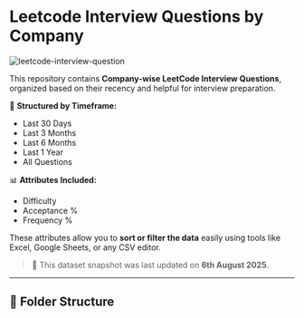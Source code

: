 # Leetcode Interview Questions by Company

![leetcode-interview-question](https://socialify.git.ci/Akshh-bhardwaj/interview-question/image?description=1&font=JetBrains+Mono&forks=1&language=1&name=1&owner=1&pattern=Solid&stargazers=1&theme=Dark)

This repository contains **Company-wise LeetCode Interview Questions**, organized based on their recency and helpful for interview preparation.

📁 **Structured by Timeframe:**
- Last 30 Days  
- Last 3 Months  
- Last 6 Months  
- Last 1 Year  
- All Questions  

📊 **Attributes Included:**
- Difficulty  
- Acceptance %  
- Frequency %  

These attributes allow you to **sort or filter the data** easily using tools like Excel, Google Sheets, or any CSV editor.

> 📅 This dataset snapshot was last updated on **6th August 2025**.

---

## 📂 Folder Structure

